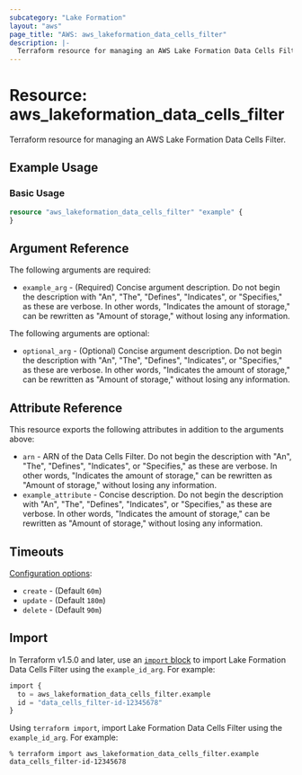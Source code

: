 ```yaml
---
subcategory: "Lake Formation"
layout: "aws"
page_title: "AWS: aws_lakeformation_data_cells_filter"
description: |-
  Terraform resource for managing an AWS Lake Formation Data Cells Filter.
---
```

# Resource: aws_lakeformation_data_cells_filter

Terraform resource for managing an AWS Lake Formation Data Cells Filter.

## Example Usage

### Basic Usage

```terraform
resource "aws_lakeformation_data_cells_filter" "example" {
}
```

## Argument Reference

The following arguments are required:

* `example_arg` - (Required) Concise argument description. Do not begin the description with "An", "The", "Defines", "Indicates", or "Specifies," as these are verbose. In other words, "Indicates the amount of storage," can be rewritten as "Amount of storage," without losing any information.

The following arguments are optional:

* `optional_arg` - (Optional) Concise argument description. Do not begin the description with "An", "The", "Defines", "Indicates", or "Specifies," as these are verbose. In other words, "Indicates the amount of storage," can be rewritten as "Amount of storage," without losing any information.

## Attribute Reference

This resource exports the following attributes in addition to the arguments above:

* `arn` - ARN of the Data Cells Filter. Do not begin the description with "An", "The", "Defines", "Indicates", or "Specifies," as these are verbose. In other words, "Indicates the amount of storage," can be rewritten as "Amount of storage," without losing any information.
* `example_attribute` - Concise description. Do not begin the description with "An", "The", "Defines", "Indicates", or "Specifies," as these are verbose. In other words, "Indicates the amount of storage," can be rewritten as "Amount of storage," without losing any information.

## Timeouts

[Configuration options](https://developer.hashicorp.com/terraform/language/resources/syntax#operation-timeouts):

* `create` - (Default `60m`)
* `update` - (Default `180m`)
* `delete` - (Default `90m`)

## Import

In Terraform v1.5.0 and later, use an [`import` block](https://developer.hashicorp.com/terraform/language/import) to import Lake Formation Data Cells Filter using the `example_id_arg`. For example:

```terraform
import {
  to = aws_lakeformation_data_cells_filter.example
  id = "data_cells_filter-id-12345678"
}
```

Using `terraform import`, import Lake Formation Data Cells Filter using the `example_id_arg`. For example:

```console
% terraform import aws_lakeformation_data_cells_filter.example data_cells_filter-id-12345678
```
